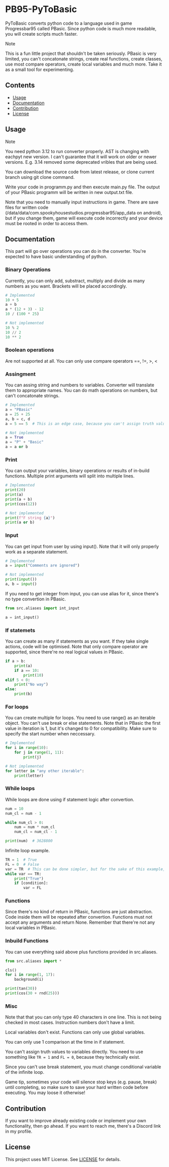 # PB95-PyToBasic

PyToBasic converts python code to a language used in game Progressbar95 called PBasic.
Since python code is much more readable, you will create scripts much faster.

> [!NOTE]  
> This is a fun little project that shouldn't be taken seriously.
> PBasic is very limited, you can't concatonate strings, create real functions, create classes,
> use most compare operators, create local variables and much more. Take it as a small tool for experimenting.

## Contents

- [Usage](#usage)
- [Documentation](#documentation)
- [Contribution](#contribution)
- [License](#license)

## Usage

> [!NOTE]  
> You need python 3.12 to run converter properly. AST is changing with eachpyt new version.
> I can't guarantee that it will work on older or newer versions. E.g. 3.14 removed some deprecated vribles that are being used.

You can download the source code from latest release, or clone current branch using git clone command.

Write your code in programm.py and then execute main.py file. The output of your PBasic programm will be written in new output.txt file.

Note that you need to manually input instructions in game. There are save files for written code
(/data/data/com.spookyhousestudios.progressbar95/app_data on android), but if you change them, game will execute code incorrectly and your device must be rooted in order to access them.

## Documentation

This part will go over operations you can do in the converter. You're expected to have basic understanding of python.

### Binary Operations

Currently, you can only add, substract, multiply and divide as many numbers as you want.
Brackets will be placed accordingly.

```python
# Implemented
10 + 5
a + b
a * (12 + 3) - 12
10 / (100 * 25)

# Not implemented
10 % 2
10 // 2
10 ** 2
```

### Boolean operations

Are not supported at all. You can only use compare operators ==, !=, >, <

### Assingment

You can assing string and numbers to variables. Converter will translate them to appropriate names. You can do math operations on numbers, but can't concatonate strings.

```python
# Implemented
a = "PBasic"
a = 25 + 25
a, b = c, d
a = 5 == 5  # This is an edge case, because you can't assign truth values yourself

# Not implemented
a = True
a = "P" + "Basic"
a = a or b
```

### Print

You can output your variables, binary operations or results of in-build functions. Multiple print arguments will split into multiple lines.

```python
# Implemented
print(20)
print(a)
print(a + b)
print(cos(12))

# Not implemented
print(f"F string {a}")
print(a or b)
```

### Input

You can get input from user by using input(). Note that it will only properly work as a separate statement.

```python
# Implemented
a = input("Comments are ignored")

# Not implemented
print(input())
a, b = input()
```

If you need to get integer from input, you can use alias for it, since there's no type convertion in PBasic.

```python
from src.aliases import int_input

a = int_input()
```

### If statemets

You can create as many if statements as you want. If they take single actions, code will be optimised.
Note that only compare operator are supported, since there're no real logical values in PBasic.

```python
if a > b:
    print(a)
    if a == 10:
        print(10)
elif 5 < 0:
    print("No way")
else:
    print(b)
```

### For loops

You can create multiple for loops. You need to use range() as an iterable object. You can't use break or else statements.
Note that in PBasic the first value in iteration is 1, but it's changed to 0 for compatibility. Make sure to specify the start number when neccessary.

```python
# Implemented
for i in range(10):
    for j in range(1, 11):
        print(j)

# Not implemented
for letter in "any other iterable":
    print(letter)
```

### While loops

While loops are done using if statement logic after convertion.

```python
num = 10
num_cl = num - 1

while num_cl > 0:
    num = num * num_cl
    num_cl = num_cl - 1

print(num)  # 3628800
```

Infinite loop example.

```python
TR = 1  # True
FL = 0  # False
var = TR  # This can be done simpler, but for the sake of this example, we will ignore it
while var == TR:
    print("True")
    if [condition]:
        var = FL
```

### Functions

Since there's no kind of return in PBasic, functions are just abstraction. Code inside them will be repeated after convertion. Functions must not accept any arguments and return None. Remember that there're not any local variables in PBasic.

### Inbuild Functions

You can use everything said above plus functions provided in src.aliases.

```python
from src.aliases import *

cls()
for i in range(1, 17):
    background(i)

print(tan(30))
print(cos(30 + rnd(25)))
```

### Misc

Note that that you can only type 40 characters in one line. This is not being checked in most cases. Instruction numbers don't have a limit.

Local variables don't exist. Functions can only use global variables.

You can only use 1 comparison at the time in if statement.

You can't assign truth values to variables directly. You need to use something like ``TR = 1`` and ``FL = 0``, because they technically exist.

Since you can't use break statement, you must change conditional variable of the infinite loop.

Game tip, sometimes your code will silence stop keys (e.g. pause, break) until completing, so make sure to save your hard written code before
executing. You may loose it otherwise!

## Contribution

If you want to improve already existing code or implement your own functionality, then go ahead. If you want to reach me, there's a Discord link in my profile.

## License

This project uses MIT License. See [LICENSE](https://github.com/Lemon4ksan/PB95-PyToBasic/blob/master/LICENSE) for details.
